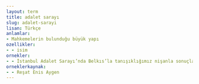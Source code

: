 ```yaml
---
layout: term
title: adalet sarayı
slug: adalet-sarayi
lisan: Türkçe
anlamlar:
- Mahkemelerin bulunduğu büyük yapı
ozellikler:
- - isim
ornekler:
- - İstanbul Adalet Sarayı’nda Belkıs’la tanışıklığımız nişanla sonuçlanmıştı.
orneklerkaynak:
- - Reşat Enis Aygen
---
```

